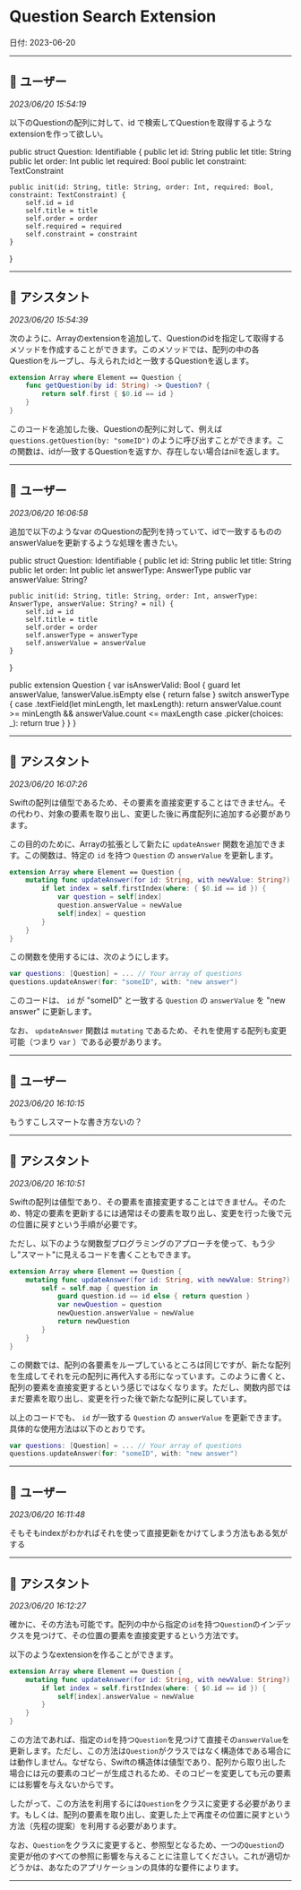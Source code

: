 # Question Search Extension

日付: 2023-06-20

---

## 👤 ユーザー
*2023/06/20 15:54:19*

以下のQuestionの配列に対して、id で検索してQuestionを取得するようなextensionを作って欲しい。

public struct Question: Identifiable {
    public let id: String
    public let title: String
    public let order: Int
    public let required: Bool
    public let constraint: TextConstraint

    public init(id: String, title: String, order: Int, required: Bool, constraint: TextConstraint) {
        self.id = id
        self.title = title
        self.order = order
        self.required = required
        self.constraint = constraint
    }
}

---

## 🤖 アシスタント
*2023/06/20 15:54:39*

次のように、Arrayのextensionを追加して、Questionのidを指定して取得するメソッドを作成することができます。このメソッドでは、配列の中の各Questionをループし、与えられたidと一致するQuestionを返します。

```swift
extension Array where Element == Question {
    func getQuestion(by id: String) -> Question? {
        return self.first { $0.id == id }
    }
}
```

このコードを追加した後、Questionの配列に対して、例えば `questions.getQuestion(by: "someID")` のように呼び出すことができます。この関数は、idが一致するQuestionを返すか、存在しない場合はnilを返します。

---

## 👤 ユーザー
*2023/06/20 16:06:58*

追加で以下のようなvar のQuestionの配列を持っていて、idで一致するもののanswerValueを更新するような処理を書きたい。

public struct Question: Identifiable {
    public let id: String
    public let title: String
    public let order: Int
    public let answerType: AnswerType
    public var answerValue: String?

    public init(id: String, title: String, order: Int, answerType: AnswerType, answerValue: String? = nil) {
        self.id = id
        self.title = title
        self.order = order
        self.answerType = answerType
        self.answerValue = answerValue
    }
}

public extension Question {
    var isAnswerValid: Bool {
        guard let answerValue, !answerValue.isEmpty else { return false }
        switch answerType {
        case .textField(let minLength, let maxLength):
            return answerValue.count &gt;= minLength && answerValue.count &lt;= maxLength
        case .picker(choices: _):
            return true
        }
    }
}

---

## 🤖 アシスタント
*2023/06/20 16:07:26*

Swiftの配列は値型であるため、その要素を直接変更することはできません。その代わり、対象の要素を取り出し、変更した後に再度配列に追加する必要があります。

この目的のために、Arrayの拡張として新たに `updateAnswer` 関数を追加できます。この関数は、特定の `id` を持つ `Question` の `answerValue` を更新します。

```swift
extension Array where Element == Question {
    mutating func updateAnswer(for id: String, with newValue: String?) {
        if let index = self.firstIndex(where: { $0.id == id }) {
            var question = self[index]
            question.answerValue = newValue
            self[index] = question
        }
    }
}
```

この関数を使用するには、次のようにします。

```swift
var questions: [Question] = ... // Your array of questions
questions.updateAnswer(for: "someID", with: "new answer")
```

このコードは、 `id` が "someID" と一致する `Question` の `answerValue` を "new answer" に更新します。

なお、 `updateAnswer` 関数は `mutating` であるため、それを使用する配列も変更可能（つまり `var` ）である必要があります。

---

## 👤 ユーザー
*2023/06/20 16:10:15*

もうすこしスマートな書き方ないの？

---

## 🤖 アシスタント
*2023/06/20 16:10:51*

Swiftの配列は値型であり、その要素を直接変更することはできません。そのため、特定の要素を更新するには通常はその要素を取り出し、変更を行った後で元の位置に戻すという手順が必要です。

ただし、以下のような関数型プログラミングのアプローチを使って、もう少し"スマート"に見えるコードを書くこともできます。

```swift
extension Array where Element == Question {
    mutating func updateAnswer(for id: String, with newValue: String?) {
        self = self.map { question in
            guard question.id == id else { return question }
            var newQuestion = question
            newQuestion.answerValue = newValue
            return newQuestion
        }
    }
}
```

この関数では、配列の各要素をループしているところは同じですが、新たな配列を生成してそれを元の配列に再代入する形になっています。このように書くと、配列の要素を直接変更するという感じではなくなります。ただし、関数内部ではまだ要素を取り出し、変更を行った後で新たな配列に戻しています。

以上のコードでも、 `id` が一致する `Question` の `answerValue` を更新できます。具体的な使用方法は以下のとおりです。

```swift
var questions: [Question] = ... // Your array of questions
questions.updateAnswer(for: "someID", with: "new answer")
```

---

## 👤 ユーザー
*2023/06/20 16:11:48*

そもそもindexがわかればそれを使って直接更新をかけてしまう方法もある気がする

---

## 🤖 アシスタント
*2023/06/20 16:12:27*

確かに、その方法も可能です。配列の中から指定の`id`を持つ`Question`のインデックスを見つけて、その位置の要素を直接変更するという方法です。

以下のようなextensionを作ることができます。

```swift
extension Array where Element == Question {
    mutating func updateAnswer(for id: String, with newValue: String?) {
        if let index = self.firstIndex(where: { $0.id == id }) {
            self[index].answerValue = newValue
        }
    }
}
```

この方法であれば、指定の`id`を持つ`Question`を見つけて直接その`answerValue`を更新します。ただし、この方法は`Question`がクラスではなく構造体である場合には動作しません。なぜなら、Swiftの構造体は値型であり、配列から取り出した場合には元の要素のコピーが生成されるため、そのコピーを変更しても元の要素には影響を与えないからです。

したがって、この方法を利用するには`Question`をクラスに変更する必要があります。もしくは、配列の要素を取り出し、変更した上で再度その位置に戻すという方法（先程の提案）を利用する必要があります。

なお、`Question`をクラスに変更すると、参照型となるため、一つの`Question`の変更が他のすべての参照に影響を与えることに注意してください。これが適切かどうかは、あなたのアプリケーションの具体的な要件によります。

---
